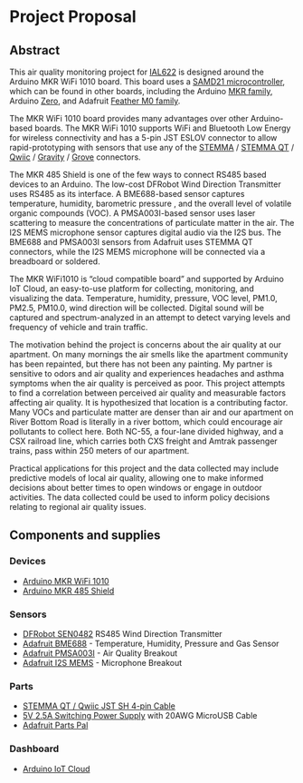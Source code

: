 # Project Proposal
## Abstract
This air quality monitoring project for [IAL622](https://catalog.uncg.edu/courses/ial/) is designed around the Arduino MKR WiFi 1010 board. This board uses a [SAMD21 microcontroller](https://content.arduino.cc/assets/mkr-microchip_samd21_family_full_datasheet-ds40001882d.pdf), which can be found in other boards, including the Arduino [MKR family](https://store-usa.arduino.cc/collections/mkr-family), Arduino [Zero](https://store-usa.arduino.cc/products/arduino-zero), and Adafruit [Feather M0 family](https://www.adafruit.com/?q=feather+m0&sort=BestMatch).

The MKR WiFi 1010 board provides many advantages over other Arduino-based boards. The MKR WiFi 1010 supports WiFi and Bluetooth Low Energy for wireless connectivity and has a 5-pin JST ESLOV connector to allow rapid-prototyping with sensors that use any of the [STEMMA](https://learn.adafruit.com/introducing-adafruit-stemma-qt/what-is-stemma) / [STEMMA QT](https://learn.adafruit.com/introducing-adafruit-stemma-qt/what-is-stemma-qt) / [Qwiic](https://learn.adafruit.com/introducing-adafruit-stemma-qt/sparkfun-qwiic) / [Gravity](https://learn.adafruit.com/introducing-adafruit-stemma-qt/dfrobot-gravity) / [Grove](https://learn.adafruit.com/introducing-adafruit-stemma-qt/seeed-studio-grove) connectors. 

The MKR 485 Shield is one of the few ways to connect RS485 based devices to an Arduino. The low-cost DFRobot Wind Direction Transmitter uses RS485 as its interface. A BME688-based sensor captures temperature, humidity, barometric pressure , and the overall level of volatile organic compounds (VOC). A PMSA003I-based sensor uses laser scattering to measure the concentrations of particulate matter in the air.  The I2S MEMS microphone sensor captures digital audio via the I2S bus. The BME688 and PMSA003I sensors from Adafruit uses STEMMA QT connectors, while the I2S MEMS microphone will be connected via a breadboard or soldered.

The MKR WiFi1010 is “cloud compatible board” and supported by Arduino IoT Cloud, an easy-to-use platform for collecting, monitoring, and visualizing the data. Temperature, humidity, pressure, VOC level, PM1.0, PM2.5, PM10.0, wind direction will be collected. Digital sound will be captured and spectrum-analyzed in an attempt to detect varying levels and frequency of vehicle and train traffic.

The motivation behind the project is concerns about the air quality at our apartment. On many mornings the air smells like the apartment community has been repainted, but there has not been any painting. My partner is sensitive to odors and air quality and experiences headaches and asthma symptoms when the air quality is perceived as poor. This project attempts to find a correlation between perceived air quality and measurable factors affecting air quality. It is hypothesized that location is a contributing factor. Many VOCs and particulate matter are denser than air and our apartment on River Bottom Road is literally in a river bottom, which could encourage air pollutants to collect here. Both NC-55, a four-lane divided highway, and a CSX railroad line, which carries both CXS freight and Amtrak passenger trains, pass within 250 meters of our apartment.

Practical applications for this project and the data collected may include predictive models of local air quality, allowing one to make informed decisions about better times to open windows or engage in outdoor activities. The data collected could be used to inform policy decisions relating to regional air quality issues. 

## Components and supplies
### Devices
* [Arduino MKR WiFi 1010](https://store-usa.arduino.cc/products/arduino-mkr-wifi-1010)
* [Arduino MKR 485 Shield](https://store-usa.arduino.cc/products/arduino-mkr-485-shield)
### Sensors
* [DFRobot SEN0482](https://www.dfrobot.com/product-2340.html) RS485 Wind Direction Transmitter
* [Adafruit BME688](https://www.adafruit.com/product/5046) - Temperature, Humidity, Pressure and Gas Sensor
* [Adafruit PMSA003I](https://www.adafruit.com/product/4632) - Air Quality Breakout
* [Adafruit I2S MEMS](https://www.adafruit.com/product/3421) - Microphone Breakout
### Parts
* [STEMMA QT / Qwiic JST SH 4-pin Cable](https://www.adafruit.com/product/4210)
* [5V 2.5A Switching Power Supply](https://www.adafruit.com/product/1995) with 20AWG MicroUSB Cable
* [Adafruit Parts Pal](https://www.adafruit.com/product/2975)
### Dashboard
* [Arduino IoT Cloud](https://create.arduino.cc/iot/)